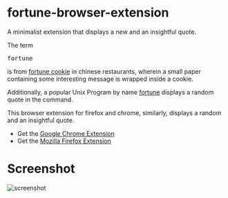 # fortune-browser-extension

A minimalist extension that displays a new and an insightful quote.

The term <pre>fortune</pre> is from [fortune cookie](https://en.wikipedia.org/wiki/Fortune_cookie) in chinese restaurants, wherein a small paper containing
some interesting message is wrapped inside a cookie. 

Additionally, a popular Unix Program by name [fortune](https://en.wikipedia.org/wiki/Fortune_(Unix)) displays a random quote in the command.

This browser extension for firefox and chrome, similarly, displays a random and an insightful quote.

* Get the [Google Chrome Extension](https://chrome.google.com/webstore/detail/fortune/kmcoofcbagjmlfbkoopfohngcnfnaakb)
* Get the [Mozilla Firefox Extension](https://addons.mozilla.org/firefox/downloads/file/3618687/)


# Screenshot

![screenshot](https://i.imgur.com/qLlqW7t.png)

